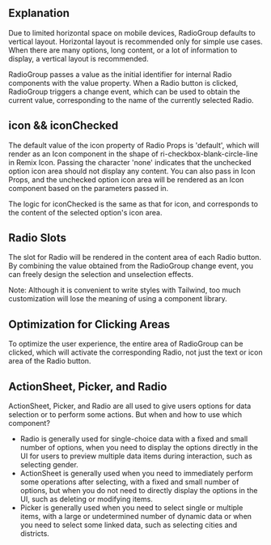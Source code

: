 ## Explanation

Due to limited horizontal space on mobile devices, RadioGroup defaults to vertical layout. Horizontal layout is recommended only for simple use cases. When there are many options, long content, or a lot of information to display, a vertical layout is recommended.

RadioGroup passes a value as the initial identifier for internal Radio components with the value property. When a Radio button is clicked, RadioGroup triggers a change event, which can be used to obtain the current value, corresponding to the name of the currently selected Radio.

## icon && iconChecked

The default value of the icon property of Radio Props is 'default', which will render as an Icon component in the shape of ri-checkbox-blank-circle-line in Remix Icon. Passing the character 'none' indicates that the unchecked option icon area should not display any content. You can also pass in Icon Props, and the unchecked option icon area will be rendered as an Icon component based on the parameters passed in.

The logic for iconChecked is the same as that for icon, and corresponds to the content of the selected option's icon area.

## Radio Slots

The slot for Radio will be rendered in the content area of each Radio button. By combining the value obtained from the RadioGroup change event, you can freely design the selection and unselection effects.

Note: Although it is convenient to write styles with Tailwind, too much customization will lose the meaning of using a component library.

## Optimization for Clicking Areas

To optimize the user experience, the entire area of RadioGroup can be clicked, which will activate the corresponding Radio, not just the text or icon area of the Radio button.

## ActionSheet, Picker, and Radio

ActionSheet, Picker, and Radio are all used to give users options for data selection or to perform some actions. But when and how to use which component?

- Radio is generally used for single-choice data with a fixed and small number of options, when you need to display the options directly in the UI for users to preview multiple data items during interaction, such as selecting gender.
- ActionSheet is generally used when you need to immediately perform some operations after selecting, with a fixed and small number of options, but when you do not need to directly display the options in the UI, such as deleting or modifying items.
- Picker is generally used when you need to select single or multiple items, with a large or undetermined number of dynamic data or when you need to select some linked data, such as selecting cities and districts.

